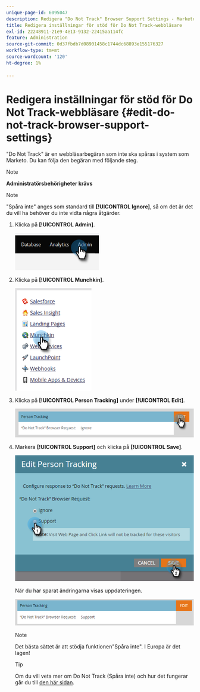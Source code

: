 ```yaml
---
unique-page-id: 6095047
description: Redigera "Do Not Track" Browser Support Settings - Marketo Docs - Product Documentation
title: Redigera inställningar för stöd för Do Not Track-webbläsare
exl-id: 22248911-21e9-4e13-9132-22415aa114fc
feature: Administration
source-git-commit: 0d37fbdb7d08901458c1744dc68893e155176327
workflow-type: tm+mt
source-wordcount: '120'
ht-degree: 1%

---
```


# Redigera inställningar för stöd för Do Not Track-webbläsare {#edit-do-not-track-browser-support-settings}

&quot;Do Not Track&quot; är en webbläsarbegäran som inte ska spåras i system som Marketo. Du kan följa den begäran med följande steg.

>[!NOTE]
>
>**Administratörsbehörigheter krävs**

>[!NOTE]
>
>&quot;Spåra inte&quot; anges som standard till **[!UICONTROL Ignore]**, så om det är det du vill ha behöver du inte vidta några åtgärder.

1. Klicka på **[!UICONTROL Admin]**.

   ![](assets/edit-do-not-track-browser-support-settings-1.png)

1. Klicka på **[!UICONTROL Munchkin]**.

   ![](assets/edit-do-not-track-browser-support-settings-2.png)

1. Klicka på **[!UICONTROL Person Tracking]** under **[!UICONTROL Edit]**.

   ![](assets/edit-do-not-track-browser-support-settings-3.png)

1. Markera **[!UICONTROL Support]** och klicka på **[!UICONTROL Save]**.

   ![](assets/edit-do-not-track-browser-support-settings-4.png)

   När du har sparat ändringarna visas uppdateringen.

   ![](assets/edit-do-not-track-browser-support-settings-5.png)

   >[!NOTE]
   >
   >Det bästa sättet är att stödja funktionen&quot;Spåra inte&quot;. I Europa är det lagen!

   >[!TIP]
   >
   >Om du vill veta mer om Do Not Track (Spåra inte) och hur det fungerar går du till [den här sidan](https://en.wikipedia.org/wiki/Do_Not_Track).
